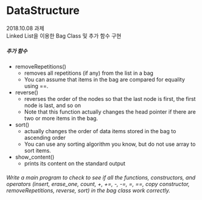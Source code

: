 # DataStructure
2018.10.08 과제  
Linked List을 이용한 Bag Class 및 추가 함수 구현

##### 추가 함수
- removeRepetitions()
  - removes all repetitions (if any) from the list in a bag
  - You can assume that items in the bag are compared for equality using ==.
- reverse()
  - reverses the order of the nodes so that the last node is first, the first node is last, and so on
  - Note that this function actually changes the head pointer if there are two or more items in the bag.
- sort()
  - actually changes the order of data items stored in the bag to ascending order
  - You can use any sorting algorithm you know, but do not use array to sort items.
- show_content()
  - prints its content on the standard output

###### Write a main program to check to see if all the functions, constructors, and operators (insert, erase_one, count, +, +=, -, -=, =, ==, copy constructor, removeRepetitions, reverse, sort) in the bag class work correctly.
